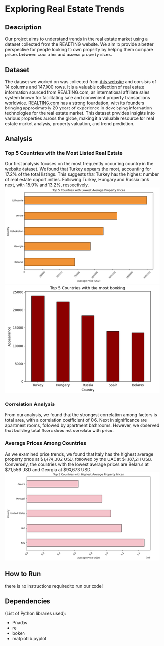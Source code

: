 # Exploring Real Estate Trends
## Description
Our project aims to understand trends in the real estate market using a dataset collected from the READTING website. We aim to provide a better perspective for people looking to own property by helping them compare prices between countries and assess property sizes.

## Dataset
The dataset we worked on was collected from [this website](https://www.kaggle.com/datasets/toriqulstu/worlds-real-estate-data147k) and consists of 14 columns and 147,000 rows. It is a valuable collection of real estate information sourced from REALTING.com, an international affiliate sales system known for facilitating safe and convenient property transactions worldwide. [REALTING.com](https://realting.com/) has a strong foundation, with its founders bringing approximately 20 years of experience in developing information technologies for the real estate market. This dataset provides insights into various properties across the globe, making it a valuable resource for real estate market analysis, property valuation, and trend prediction.


## Analysis
### Top 5 Countries with the Most Listed Real Estate
Our first analysis focuses on the most frequently occurring country in the website dataset. We found that Turkey appears the most, accounting for 17.2% of the total listings. This suggests that Turkey has the highest number of real estate opportunities. Following Turkey, Hungary and Russia rank next, with 15.9% and 13.2%, respectively.
![top](assets/figures/lowest.png)
![lowest](assets/figures/top.png)

### Correlation Analysis
From our analysis, we found that the strongest correlation among factors is total area, with a correlation coefficient of 0.6. Next in significance are apartment rooms, followed by apartment bathrooms. However, we observed that building total floors does not correlate with price.

### Average Prices Among Countries
As we examined price trends, we found that Italy has the highest average property price at $1,474,302 USD, followed by the UAE at $1,187,211 USD.
Conversely, the countries with the lowest average prices are Belarus at $71,556 USD and Georgia at $93,673 USD.
![top](assets/figures/high.png)

## How to Run
there is no instructions required to run our code!



## Dependencies
(List of Python libraries used):

- Pnadas
- re
- bokeh
- matplotlib.pyplot
